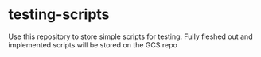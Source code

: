 # testing-scripts
Use this repository to store simple scripts for testing. Fully fleshed out and implemented scripts will be stored on the GCS repo
